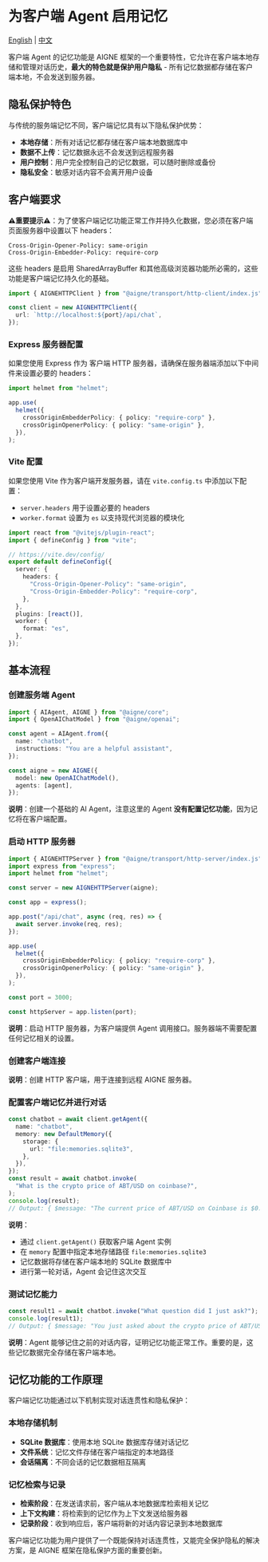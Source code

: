 # 为客户端 Agent 启用记忆

[English](./enable-memory-for-client-agent.md) | [中文](./enable-memory-for-client-agent.zh.md)

客户端 Agent 的记忆功能是 AIGNE 框架的一个重要特性，它允许在客户端本地存储和管理对话历史，**最大的特色就是保护用户隐私** - 所有记忆数据都存储在客户端本地，不会发送到服务器。

## 隐私保护特色

与传统的服务端记忆不同，客户端记忆具有以下隐私保护优势：

* **本地存储**：所有对话记忆都存储在客户端本地数据库中
* **数据不上传**：记忆数据永远不会发送到远程服务器
* **用户控制**：用户完全控制自己的记忆数据，可以随时删除或备份
* **隐私安全**：敏感对话内容不会离开用户设备

## 客户端要求

**⚠️重要提示⚠️**：为了使客户端记忆功能正常工作并持久化数据，您必须在客户端页面服务器中设置以下 headers：

```
Cross-Origin-Opener-Policy: same-origin
Cross-Origin-Embedder-Policy: require-corp
```

这些 headers 是启用 SharedArrayBuffer 和其他高级浏览器功能所必需的，这些功能是客户端记忆持久化的基础。

```ts file="../../docs-examples/test/build-first-agent.test.ts" region="example-client-agent-memory-create-client"
import { AIGNEHTTPClient } from "@aigne/transport/http-client/index.js";

const client = new AIGNEHTTPClient({
  url: `http://localhost:${port}/api/chat`,
});
```

### Express 服务器配置

如果您使用 Express 作为 客户端 HTTP 服务器，请确保在服务器端添加以下中间件来设置必要的 headers：

```ts file="../../docs-examples/test/build-first-agent.test.ts" region="example-client-agent-memory-client-server-headers"
import helmet from "helmet";

app.use(
  helmet({
    crossOriginEmbedderPolicy: { policy: "require-corp" },
    crossOriginOpenerPolicy: { policy: "same-origin" },
  }),
);
```

### Vite 配置

如果您使用 Vite 作为客户端开发服务器，请在 `vite.config.ts` 中添加以下配置：

* `server.headers` 用于设置必要的 headers
* `worker.format` 设置为 `es` 以支持现代浏览器的模块化

```ts file="../../examples/browser/vite.config.ts"
import react from "@vitejs/plugin-react";
import { defineConfig } from "vite";

// https://vite.dev/config/
export default defineConfig({
  server: {
    headers: {
      "Cross-Origin-Opener-Policy": "same-origin",
      "Cross-Origin-Embedder-Policy": "require-corp",
    },
  },
  plugins: [react()],
  worker: {
    format: "es",
  },
});
```

## 基本流程

### 创建服务端 Agent

```ts file="../../docs-examples/test/build-first-agent.test.ts" region="example-client-agent-memory-create-agent"
import { AIAgent, AIGNE } from "@aigne/core";
import { OpenAIChatModel } from "@aigne/openai";

const agent = AIAgent.from({
  name: "chatbot",
  instructions: "You are a helpful assistant",
});

const aigne = new AIGNE({
  model: new OpenAIChatModel(),
  agents: [agent],
});
```

**说明**：创建一个基础的 AI Agent，注意这里的 Agent **没有配置记忆功能**，因为记忆将在客户端配置。

### 启动 HTTP 服务器

```ts file="../../docs-examples/test/build-first-agent.test.ts" region="example-client-agent-memory-create-server"
import { AIGNEHTTPServer } from "@aigne/transport/http-server/index.js";
import express from "express";
import helmet from "helmet";

const server = new AIGNEHTTPServer(aigne);

const app = express();

app.post("/api/chat", async (req, res) => {
  await server.invoke(req, res);
});

app.use(
  helmet({
    crossOriginEmbedderPolicy: { policy: "require-corp" },
    crossOriginOpenerPolicy: { policy: "same-origin" },
  }),
);

const port = 3000;

const httpServer = app.listen(port);
```

**说明**：启动 HTTP 服务器，为客户端提供 Agent 调用接口。服务器端不需要配置任何记忆相关的设置。

### 创建客户端连接

**说明**：创建 HTTP 客户端，用于连接到远程 AIGNE 服务器。

### 配置客户端记忆并进行对话

```ts file="../../docs-examples/test/build-first-agent.test.ts" region="example-client-agent-memory-invoke-agent" exclude_imports
const chatbot = await client.getAgent({
  name: "chatbot",
  memory: new DefaultMemory({
    storage: {
      url: "file:memories.sqlite3",
    },
  }),
});
const result = await chatbot.invoke(
  "What is the crypto price of ABT/USD on coinbase?",
);
console.log(result);
// Output: { $message: "The current price of ABT/USD on Coinbase is $0.9684." }
```

**说明**：

* 通过 `client.getAgent()` 获取客户端 Agent 实例
* 在 `memory` 配置中指定本地存储路径 `file:memories.sqlite3`
* 记忆数据将存储在客户端本地的 SQLite 数据库中
* 进行第一轮对话，Agent 会记住这次交互

### 测试记忆能力

```ts file="../../docs-examples/test/build-first-agent.test.ts" region="example-client-agent-memory-invoke-agent-1" exclude_imports
const result1 = await chatbot.invoke("What question did I just ask?");
console.log(result1);
// Output: { $message: "You just asked about the crypto price of ABT/USD on Coinbase." }
```

**说明**：Agent 能够记住之前的对话内容，证明记忆功能正常工作。重要的是，这些记忆数据完全存储在客户端本地。

## 记忆功能的工作原理

客户端记忆功能通过以下机制实现对话连贯性和隐私保护：

### 本地存储机制

* **SQLite 数据库**：使用本地 SQLite 数据库存储对话记忆
* **文件系统**：记忆文件存储在客户端指定的本地路径
* **会话隔离**：不同会话的记忆数据相互隔离

### 记忆检索与记录

* **检索阶段**：在发送请求前，客户端从本地数据库检索相关记忆
* **上下文构建**：将检索到的记忆作为上下文发送给服务器
* **记录阶段**：收到响应后，客户端将新的对话内容记录到本地数据库

客户端记忆功能为用户提供了一个既能保持对话连贯性，又能完全保护隐私的解决方案，是 AIGNE 框架在隐私保护方面的重要创新。
